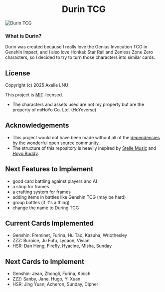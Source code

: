 <h1 align="center"> Durin TCG </h1>

![Durin TCG](https://github.com/user-attachments/assets/f564fae9-8706-453f-88e1-b1d1e501c1ca)

### What is Durin?

Durin was created because I really love the Genius Invocation TCG in Genshin Impact, and I also love Honkai: Star Rail and Zenless Zone Zero characters, so I decided to try to turn those characters into similar cards.

## License

Copyright (c) 2025 Axelle LNU

This project is [MIT](LICENSE) licensed.

- The characters and assets used are not my property but are the property of miHoYo Co. Ltd. (HoYoverse)

## Acknowledgements

- This project would not have been made without all of the [dependencies](pyproject.toml) by the wonderful open source community.
- The structure of this repository is heavily inspired by [Stelle Music](https://github.com/Ganyu-Studios/stelle-music) and [Hoyo Buddy](https://github.com/seriaati/hoyo-buddy).

## Next Features to Implement

- good card battling against players and AI
- a shop for frames
- a crafting system for frames
- adding items in battles like Genshin TCG (may be hard)
- group battles (if it's a thing)
- change the name to During TCG

## Current Cards Implemented

- Genshin: Freminet, Furina, Hu Tao, Kazuha, Wriothesley
- ZZZ: Burnice, Ju Fufu, Lycaon, Vivian
- HSR: Dan Heng, Firefly, Hyacine, Misha, Sunday

## Next Cards to Implement

- Genshin: Jean, Zhongli, Furina, Kinich
- ZZZ: Sanby, Jane, Hugo, Yi Xuan
- HSR: Jing Yuan, Acheron, Sunday, Cipher
